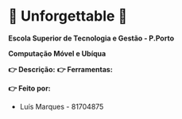 # :bell: Unforgettable :bell:

**Escola Superior de Tecnologia e Gestão - P.Porto**

**Computação Móvel e Ubíqua**


**:point_right: Descrição:**
**:point_right: Ferramentas:**


**:point_right: Feito por:**

- Luís Marques - 81704875
